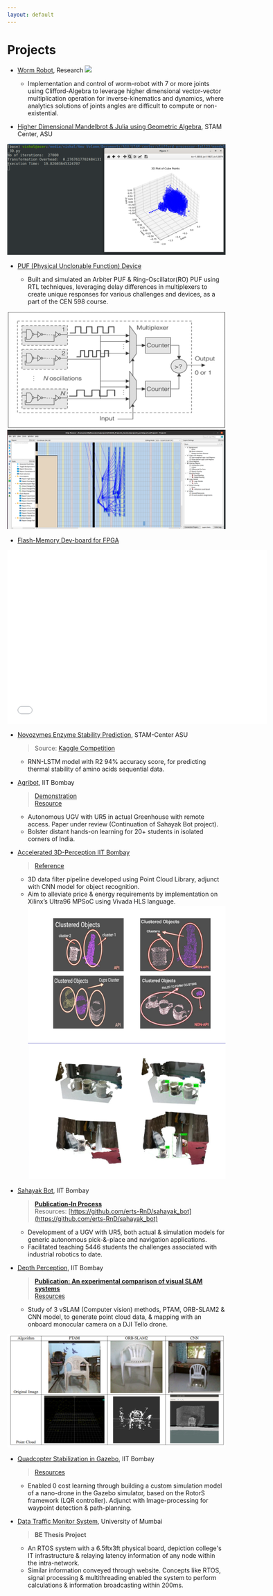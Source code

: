 ```yaml
---
layout: default
---
```


# Projects

- [Worm Robot](), Research
![](./media/worm-bot-v1.gif)
  
  >
  - Implementation and control of worm-robot with 7 or more joints using Clifford-Algebra to leverage higher dimensional vector-vector multiplication operation for inverse-kinematics and dynamics, where analytics solutions of joints angles are difficult to compute or non-existential.

- [Higher Dimensional Mandelbrot & Julia using Geometric Algebra](), STAM Center, ASU

![](./media/CA_3D_27000pts.png)

- [PUF (Physical Unclonable Function) Device](./PUF.html)

  >
  - Built and simulated an Arbiter PUF & Ring-Oscillator(RO) PUF using RTL techniques, leveraging delay differences in multiplexers to create unique responses for various challenges and devices, as a part of the CEN 598 course.

<!-- <object>
<embed src="./media/single_challenge.png" type="application/pdf" width="493" height="528">
</object>
![](./media/single_response.png) -->
![](./media/ring_osc.png)
![](./media/ring_osc_output.png)


- [Flash-Memory Dev-board for FPGA](./flash-dev-board.html)

<object>
<embed src="./media/Generic-flash-memory-PCB-layout-&-design.pdf#page=1&zoom=60" type="application/pdf" width="600px" height="400px">
</object>


- [Novozymes Enzyme Stability Prediction](), STAM-Center ASU

  > Source: [Kaggle Competition](https://www.kaggle.com/competitions/novozymes-enzyme-stability-prediction/discussion) 
  - RNN-LSTM model with R2 94% accuracy score, for predicting thermal stability of amino acids sequential data.

- [Agribot](), IIT Bombay

  > [Demonstration](https://youtu.be/cgiHJSOUb5I) <br />
  > [Resource](https://github.com/erts-RnD/eYRC-2021_Agribot)
  - Autonomous UGV with UR5 in actual Greenhouse with remote access. Paper under review (Continuation of Sahayak Bot project).
  - Bolster distant hands-on learning for 20+ students in isolated corners of India.

- [Accelerated 3D-Perception IIT Bombay]()

  > [Reference](https://arxiv.org/pdf/2006.00049.pdf)
  - 3D data filter pipeline developed using Point Cloud Library, adjunct with CNN model for object recognition.
  - Aim to alleviate price & energy requirements by implementation on Xilinx’s Ultra96 MPSoC using Vivada HLS language.
  ![](./media/3D_perception_clustering.png)
  ![](./media/3D_perception_final.png)

<!-- <object>
<embed src="./content/projects/media/e_YSIP21_21_3D_Perception_progress_ppt_II.pdf" type="application/pdf" width="600px" height="400px">
</object> -->


- [Sahayak Bot](), IIT Bombay

  > **[Publication-In Process]()** <br />
  > Resources: [https://github.com/erts-RnD/sahayak_bot](https://github.com/erts-RnD/sahayak_bot)

  - Development of a UGV with UR5, both actual & simulation models for generic autonomous pick-&-place and navigation applications.
  - Facilitated teaching 5446 students the challenges associated with industrial robotics to date.

- [Depth Perception](./vSLAM.html), IIT Bombay

  > **[Publication: An experimental comparison of visual SLAM systems](https://ieeexplore.ieee.org/document/9588784)** <br />
  > [Resources](https://github.com/erts-RnD/sahayak_bot)
  - Study of 3 vSLAM (Computer vision) methods, PTAM, ORB-SLAM2 & CNN model, to generate point cloud data, & mapping with an onboard monocular camera on a DJI Tello drone.

 ![](./media/vSLAM.png)

- [Quadcopter Stabilization in Gazebo](), IIT Bombay

  > [Resources](https://github.com/rishikeshrmadan/survey_and_rescue)
  - Enabled 0 cost learning through building a custom simulation model of a nano-drone in the Gazebo simulator, based on the RotorS framework (LQR controller). Adjunct with Image-processing for waypoint detection & path-planning.

- [Data Traffic Monitor System](./data_traffic_mon_sys.html), University of Mumbai
  
  > **BE Thesis Project**
  - An RTOS system with a 6.5ftx3ft physical board, depiction college's IT infrastructure & relaying latency information of any node within the intra-network.
  - Similar information conveyed through website. Concepts like RTOS, signal processing & multithreading enabled the system to perform calculations & information broadcasting within 200ms.
